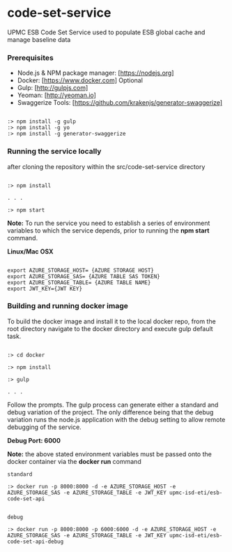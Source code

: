# code-set-service
UPMC ESB Code Set Service used to populate ESB global cache and manage baseline data



### Prerequisites

- Node.js & NPM package manager:     [https://nodejs.org]
- Docker:     [https://www.docker.com] Optional
- Gulp:     [http://gulpjs.com]
- Yeoman:     [http://yeoman.io]
- Swaggerize Tools:     [https://github.com/krakenjs/generator-swaggerize]


```

:> npm install -g gulp
:> npm install -g yo
:> npm install -g generator-swaggerize

```


### Running the service locally

after cloning the repository within the src/code-set-service directory

```

:> npm install

. . .

:> npm start

```

**Note:** To run the service you need to establish a series of environment variables to which the service depends, prior to running the **npm start** command.

**Linux/Mac OSX**

```

export AZURE_STORAGE_HOST= {AZURE STORAGE HOST}
export AZURE_STORAGE_SAS= {AZURE TABLE SAS TOKEN}
export AZURE_STORAGE_TABLE= {AZURE TABLE NAME}
export JWT_KEY={JWT KEY}

```

### Building and running docker image ###

To build the docker image and install it to the local docker repo, from the root directory navigate to the docker directory and execute gulp default task.

```

:> cd docker

:> npm install

:> gulp

. . .

```

Follow the prompts. The gulp process can generate either a standard and debug variation of the project.  The only difference being that the debug variation runs the node.js application with the debug setting to allow remote debugging of the service.

**Debug Port: 6000**  

**Note:** the above stated environment variables must be passed onto the docker container via the **docker run** command

```
standard

:> docker run -p 8000:8000 -d -e AZURE_STORAGE_HOST -e AZURE_STORAGE_SAS -e AZURE_STORAGE_TABLE -e JWT_KEY upmc-isd-eti/esb-code-set-api


debug

:> docker run -p 8000:8000 -p 6000:6000 -d -e AZURE_STORAGE_HOST -e AZURE_STORAGE_SAS -e AZURE_STORAGE_TABLE -e JWT_KEY upmc-isd-eti/esb-code-set-api-debug


```
